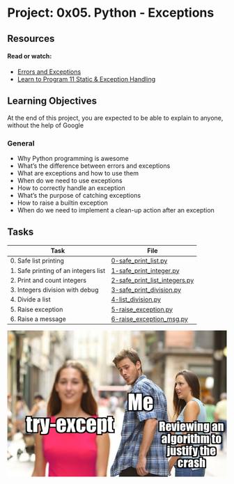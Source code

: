 # Project: 0x05. Python - Exceptions

## Resources

#### Read or watch:

* [Errors and Exceptions](https://docs.python.org/3/tutorial/errors.html)
* [Learn to Program 11 Static & Exception Handling](https://www.youtube.com/watch?v=7vbgD-3s-w4&ab_channel=DerekBanas)
## Learning Objectives
At the end of this project, you are expected to be able to explain to anyone, without the help of Google

### General

* Why Python programming is awesome 
* What’s the difference between errors and exceptions
* What are exceptions and how to use them
* When do we need to use exceptions
* How to correctly handle an exception
* What’s the purpose of catching exceptions
* How to raise a builtin exception
* When do we need to implement a clean-up action after an exception
## Tasks

| Task | File |
| ---- | ---- |
| 0. Safe list printing | [0-safe_print_list.py](./0-safe_print_list.py) |
| 1. Safe printing of an integers list | [1-safe_print_integer.py](./1-safe_print_integer.py) |
| 2. Print and count integers | [2-safe_print_list_integers.py](./2-safe_print_list_integers.py) |
| 3. Integers division with debug | [3-safe_print_division.py](./3-safe_print_division.py) |
| 4. Divide a list | [4-list_division.py](./4-list_division.py) |
| 5. Raise exception | [5-raise_exception.py](./5-raise_exception.py) |
| 6. Raise a message | [6-raise_exception_msg.py](./6-raise_exception_msg.py) |

<div style="text-align:center;">
  <img src="https://github.com/OuYa01/alx-higher_level_programming/blob/master/0x05-python-exceptions/pics/pic.jpg" alt="Image" />
</div>
